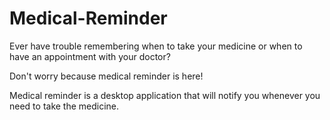 # Medical-Reminder 

Ever have trouble remembering when to take your medicine or when to have an appointment with your doctor?

Don't worry because medical reminder is here!

Medical reminder is a desktop application that will notify you whenever you need to take the medicine.

